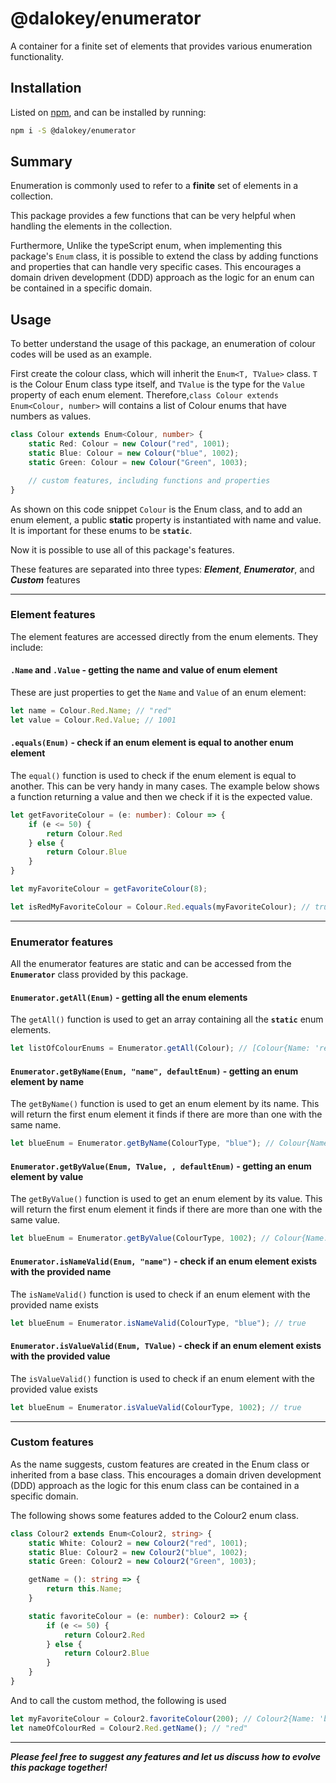 # @dalokey/enumerator
A container for a finite set of elements that provides various enumeration functionality.

## Installation
Listed on [npm](https://www.npmjs.com/package/@dalokey/enumerator), and can be installed by running:
```bash
npm i -S @dalokey/enumerator
```

## Summary
Enumeration is commonly used to refer to a __finite__ set of elements in a collection.

This package provides a few functions that can be very helpful when handling the elements in the collection.

Furthermore, Unlike the typeScript enum, when implementing this package's `Enum` class, it is possible to extend the class by adding functions and properties that can handle very specific cases. This encourages a domain driven development (DDD) approach as the logic for an enum can be contained in a specific domain.

## Usage
To better understand the usage of this package, an enumeration of colour codes will be used as an example.

First create the colour class, which will inherit the `Enum<T, TValue>` class. `T` is the Colour Enum class type itself, and `TValue` is the type for the `Value` property of each enum element. Therefore,`class Colour extends Enum<Colour, number>` will contains a list of Colour enums that have numbers as values.
```ts
class Colour extends Enum<Colour, number> {
    static Red: Colour = new Colour("red", 1001);
    static Blue: Colour = new Colour("blue", 1002);
    static Green: Colour = new Colour("Green", 1003);

    // custom features, including functions and properties
}
```

As shown on this code snippet `Colour` is the Enum class, and to add an enum element, a public **static** property is instantiated with name and value. It is important for these enums to be __**`static`**__.

Now it is possible to use all of this package's features.

These features are separated into three types: __*Element*__, __*Enumerator*__, and __*Custom*__ features

___
### Element features
The element features are accessed directly from the enum elements. They include:

#### `.Name` and `.Value` - getting the name and value of enum element
These are just properties to get the `Name` and `Value` of an enum element:
```ts
let name = Colour.Red.Name; // "red"
let value = Colour.Red.Value; // 1001
```

#### `.equals(Enum)` - check if an enum element is equal to another enum element
The `equal()` function is used to check if the enum element is equal to another. This can be very handy in many cases. The example below shows a function returning a value and then we check if it is the expected value.
```ts
let getFavoriteColour = (e: number): Colour => {
    if (e <= 50) {
        return Colour.Red
    } else {
        return Colour.Blue
    }
}

let myFavoriteColour = getFavoriteColour(8);

let isRedMyFavoriteColour = Colour.Red.equals(myFavoriteColour); // true
```

___
### Enumerator features
All the enumerator features are static and can be accessed from the __`Enumerator`__ class provided by this package.

#### `Enumerator.getAll(Enum)` - getting all the enum elements
The `getAll()` function is used to get an array containing all the **`static`** enum elements.
```ts
let listOfColourEnums = Enumerator.getAll(Colour); // [Colour{Name: 'red', Value: 1001}, Colour{Name: 'blue', Value: 1002}, ...]
```

#### `Enumerator.getByName(Enum, "name", defaultEnum)` - getting an enum element by name
The `getByName()` function is used to get an enum element by its name. This will return the first enum element it finds if there are more than one with the same name.
```ts
let blueEnum = Enumerator.getByName(ColourType, "blue"); // Colour{Name: 'blue', Value: 1002}
```

#### `Enumerator.getByValue(Enum, TValue, , defaultEnum)` - getting an enum element by value
The `getByValue()` function is used to get an enum element by its value. This will return the first enum element it finds if there are more than one with the same value.
```ts
let blueEnum = Enumerator.getByValue(ColourType, 1002); // Colour{Name: 'blue', Value: 1002}
```

#### `Enumerator.isNameValid(Enum, "name")` - check if an enum element exists with the provided name
The `isNameValid()` function is used to check if an enum element with the provided name exists
```ts
let blueEnum = Enumerator.isNameValid(ColourType, "blue"); // true
```

#### `Enumerator.isValueValid(Enum, TValue)` - check if an enum element exists with the provided value
The `isValueValid()` function is used to check if an enum element with the provided value exists
```ts
let blueEnum = Enumerator.isValueValid(ColourType, 1002); // true
```
___
### Custom features
As the name suggests, custom features are created in the Enum class or inherited from a base class. This encourages a domain driven development (DDD) approach as the logic for this enum class can be contained in a specific domain.

The following shows some features added to the Colour2 enum class.
```ts
class Colour2 extends Enum<Colour2, string> {
    static White: Colour2 = new Colour2("red", 1001);
    static Blue: Colour2 = new Colour2("blue", 1002);
    static Green: Colour2 = new Colour2("Green", 1003);

    getName = (): string => {
        return this.Name;
    }

    static favoriteColour = (e: number): Colour2 => {
        if (e <= 50) {
            return Colour2.Red
        } else {
            return Colour2.Blue
        }
    }
}
```

And to call the custom method, the following is used
```ts
let myFavoriteColour = Colour2.favoriteColour(200); // Colour2{Name: 'blue', Value: 1002}
let nameOfColourRed = Colour2.Red.getName(); // "red"
```

___
__*Please feel free to suggest any features and let us discuss how to evolve this package together!*__